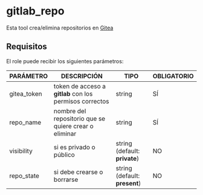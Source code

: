# gitlab_repo

Esta tool crea/elimina repositorios en [Gitea](https://gitea.com/)

## Requisitos

El role puede recibir los siguientes parámetros:

| **PARÁMETRO** | **DESCRIPCIÓN** | **TIPO** | **OBLIGATORIO** |
|--|--|--|--|
| gitea_token | token de acceso a **gitlab** con los permisos correctos | string | SÍ |
| repo_name | nombre del repositorio que se quiere crear o eliminar | string | SÍ |
| visibility | si es privado o público | string (default: __private__) | NO |
| repo_state | si debe crearse o borrarse | string (default: __present__) | NO
